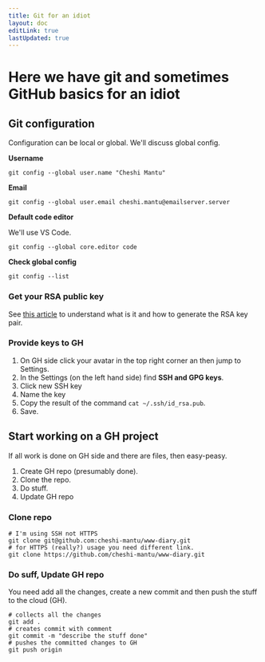 ```yaml
---
title: Git for an idiot
layout: doc
editLink: true
lastUpdated: true
---
```


# Here we have git and sometimes GitHub basics for an idiot

## Git configuration

Configuration can be local or global. We'll discuss global config.

**Username**

```shell
git config --global user.name "Cheshi Mantu"
```

**Email**

```shell
git config --global user.email cheshi.mantu@emailserver.server
```

**Default code editor**

We'll use VS Code.

```shell
git config --global core.editor code
```

**Check global config**

```shell
git config --list
```

### Get your RSA public key

See [this article](/household/ssh-rsa) to understand what is it and how to generate the RSA key pair.

### Provide keys to GH

1. On GH side click your avatar in the top right corner an then jump to Settings.
2. In the Settings (on the left hand side) find **SSH and GPG keys**.
3. Click new SSH key
4. Name the key
5. Copy the result of the command `cat ~/.ssh/id_rsa.pub`.
6. Save.


## Start working on a GH project

If all work is done on GH side and there are files, then easy-peasy.

1. Create GH repo (presumably done).
2. Clone the repo.
3. Do stuff.
4. Update GH repo

### Clone repo

```shell
# I'm using SSH not HTTPS
git clone git@github.com:cheshi-mantu/www-diary.git
# for HTTPS (really?) usage you need different link.
git clone https://github.com/cheshi-mantu/www-diary.git
```

### Do suff, Update GH repo

You need add all the changes, create a new commit and then push the stuff to the cloud (GH).

```shell
# collects all the changes
git add .
# creates commit with comment
git commit -m "describe the stuff done"
# pushes the committed changes to GH
git push origin
```